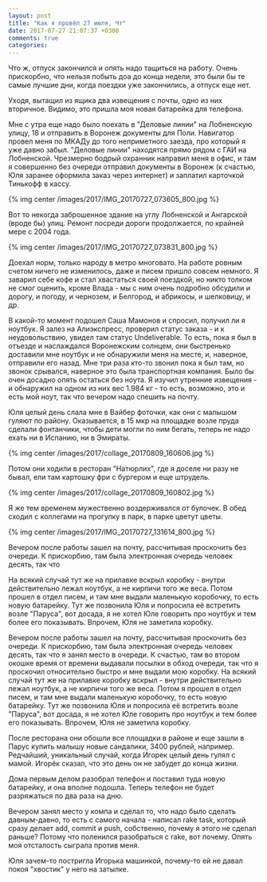 ```yaml
---
layout: post
title: "Как я провёл 27 июля, Чт"
date: 2017-07-27 21:07:37 +0300
comments: true
categories: 
---
```

Что ж, отпуск закончился и опять надо тащиться на работу. Очень прискорбно, что нельзя побыть доа до конца недели, это были бы те самые лучшие дни, когда поездки уже закончились, а отпуск еще нет.

Уходя, вытащил из ящика два извещения  с почты, одно из них вторичное. Видимо, это пришла моя новая батарейка для телефона. 

Мне с утра еще надо было поехать в "Деловые линии" на Лобненскую улицу, 18 и отправить в Воронеж документы для Поли. Навигатор провел меня по МКАДу до того неприметного заезда, про который я уже давно забыл. "Деловые линии" находятся прямо рядом с ГАИ на Лобненской. Чрезмерно бодрый охранник направил меня в офис, и там я совершенно без очереди отправил документы в Воронеж (к счастью, Юля заранее оформила заказ через интернет) и заплатил карточкой Тинькофф в кассу.

{% img center /images/2017/IMG_20170727_073605_800.jpg %}

Вот то некогда заброшенное здание на углу Лобненской и Ангарской (вроде бы) улиц. Ремонт посреди дороги продолжается, по крайней мере с 2004 года.

{% img center /images/2017/IMG_20170727_073831_800.jpg %}

Доехал норм, только народу в метро многовато. На работе ровным счетом ничего не изменилось, даже и писем пришло совсем немного. Я заварил себе кофе и стал хвастаться своей поездкой, но никто толком не смог оценить, кроме Влада - мы с ним очень подробно обсудили и дорогу, и погоду, и чернозем, и Белгород, и абрикосы, и шелковицу, и др.

В какой-то момент подошел Саша Мамонов и спросил, получил ли я ноутбук. Я залез на Алиэкспресс, проверил статус заказа - и к неудовольствию, увидел там статус Undeliverable. То есть, пока я был в отъезде и наслаждался Воронежским солнцем, они быстренько доставили мне ноутбук и не обнаружили меня на месте, и, наверное, отправили его назад. Мне три раза кто-то звонил пока я был там, но звонок срывался, наверное это была транспортная компания. Было бы очен досадно опять остаться без ноута. Я изучил утренние извещения - и обнаружил на одном из них вес 1.984 кг - то есть, возможно, это и есть мой ноут, так что вечером надо спешить на почту.

Юля целый день слала мне в Вайбер фоточки, как они с малышом гуляют по району. Оказывается, в 15 мкр на площадке возле пруда сделали фонтанчики, чтобы дети могли по ним бегать, теперь не надо ехать ни в Испанию, ни в Эмираты.

{% img center /images/2017/collage_20170809_160606.jpg %}

Потом они ходили в ресторан "Натюрлих", где я доселе ни разу не бывал, ели там картошку фри с бургером и еще штрудель.

{% img center /images/2017/collage_20170809_160802.jpg %}

Я же тем временем мужественно воздерживался от булочек. В обед сходил с коллегами на прогулку в парк, в парке цветут цветы.

{% img center /images/2017/IMG_20170727_131614_800.jpg %}

Вечером после работы зашел на почту, рассчитывая проскочить без очереди. К прискорбию, там была электронная очередь человек десять, так что

На всякий случай тут же на прилавке вскрыл коробку - внутри действительно лежал ноутбук, а не кирпичи того же веса. Потом прошел в отдел писем, и там мне выдали маленькую коробочку, то есть новую батарейку. Тут же позвонила Юля и попросила её встретить возле "Паруса", вот досада, я не хотел Юле говорить про ноутбук и тем более его показывать. Впрочем, Юля не заметила коробку.

Вечером после работы зашел на почту, рассчитывая проскочить без очереди. К прискорбию, там была электронная очередь человек десять, так что я занял место в очереди. К счастью, там во втором окошке время от времени выдавали посылки в обход очереди, так что я проскочил относительно быстро и мне выдали мою коробку. На всякий случай тут же на прилавке коробку вскрыл - внутри действительно лежал ноутбук, а не кирпичи того же веса. Потом я прошел в отдел писем, и там мне выдали маленькую коробочку, то есть новую батарейку. Тут же позвонила Юля и попросила её встретить возле "Паруса", вот досада, я не хотел Юле говорить про ноутбук и тем более его показывать. Впрочем, Юля не заметила коробку.

После ресторана они обошли все площадки в районе и еще зашли в Парус купить малышу новые сандалики, 3400 рублей, например. Редчайший, уникальный случай, когда Игорек целый день гулял с мамой. Игорёк сказал, что это день он не забудет до конца жизни.

Дома первым делом разобрал телефон и поставил туда новую батарейку, и она вполне подошла. Теперь телефон не будет разряжаться по  два раза на дню.

Вечером занял место у компа и сделал то, что надо было сделать давным-давно, то есть с самого начала - написал rake task, который сразу делает add, commit и push, собственно, почему я этого не сделал раньше? Потому что поленился разобраться с rake, вот почему. Опять моя отсталость сыграла против меня.

Юля зачем-то постригла Игорька машинкой, почему-то ей не давал покоя "хвостик" у него на затылке. 